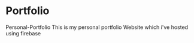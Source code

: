 # Portfolio
Personal-Portfolio
This is my personal portfolio Website which i've hosted using firebase 
